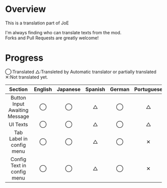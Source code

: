 # Overview
This is a translation part of JoE

I'm always finding who can translate texts from the mod.  
Forks and Pull Requests are greatly welcome!

# Progress

◯:Translated △:Transleted by Automatic translator or partially translated ✕:Not translated yet.

|Section|English|Japanese|Spanish|German|Portuguese|Chinese|Russian|
|:---:|:---:|:---:|:---:|:---:|:---:|:---:|:---:|
|Button Input Awaiting Message|◯|◯|△|◯|△|△|△|
|UI Texts|◯|◯|△|◯|△|△|△|
|Tab Label in config menu|◯|◯|△|◯|✕|✕|✕|
|Config Text in config menu|◯|◯|△|◯|✕|✕|✕|
